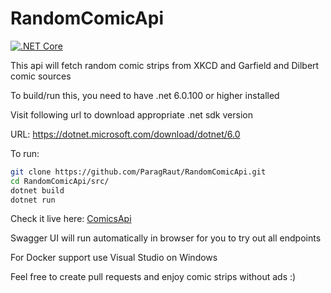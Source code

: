 # RandomComicApi

[![.NET Core](https://github.com/ParagRaut/RandomComicApi/actions/workflows/dotnetcore.yml/badge.svg)](https://github.com/ParagRaut/RandomComicApi/actions/workflows/dotnetcore.yml)

This api will fetch random comic strips from XKCD and Garfield and Dilbert comic sources

To build/run this, you need to have .net 6.0.100 or higher installed

Visit following url to download appropriate .net sdk version <br/>

URL: https://dotnet.microsoft.com/download/dotnet/6.0

To run:

```zsh
git clone https://github.com/ParagRaut/RandomComicApi.git
cd RandomComicApi/src/
dotnet build
dotnet run
```

Check it live here: [ComicsApi](https://random-comics-api.herokuapp.com/index.html)

Swagger UI will run automatically in browser for you to try out all endpoints

For Docker support use Visual Studio on Windows

Feel free to create pull requests and enjoy comic strips without ads :)
